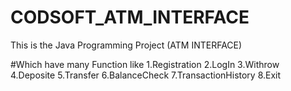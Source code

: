# CODSOFT_ATM_INTERFACE
This is the Java Programming Project (ATM INTERFACE)

#Which have many Function like
1.Registration
2.LogIn
3.Withrow
4.Deposite
5.Transfer
6.BalanceCheck
7.TransactionHistory
8.Exit
